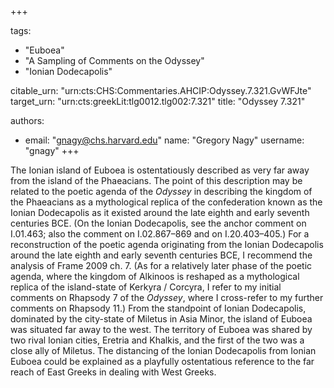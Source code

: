 +++

tags:
- "Euboea"
- "A Sampling of Comments on the Odyssey"
- "Ionian Dodecapolis"

citable_urn: "urn:cts:CHS:Commentaries.AHCIP:Odyssey.7.321.GvWFJte"
target_urn: "urn:cts:greekLit:tlg0012.tlg002:7.321"
title: "Odyssey 7.321"

authors:
- email: "gnagy@chs.harvard.edu"
  name: "Gregory Nagy"
  username: "gnagy"
+++

<p>The Ionian island of Euboea is ostentatiously described as very far away from the island of the Phaeacians. The point of this description may be related to the poetic agenda of the <em>Odyssey</em> in describing the kingdom of the Phaeacians as a mythological replica of the confederation known as the Ionian Dodecapolis as it existed around the late eighth and early seventh centuries BCE. (On the Ionian Dodecapolis, see the anchor comment on I.01.463; also the comment on I.02.867–869 and on I.20.403–405.) For a reconstruction of the poetic agenda originating from the Ionian Dodecapolis around the late eighth and early seventh centuries BCE, I recommend the analysis of Frame 2009 ch. 7. (As for a relatively later phase of the poetic agenda, where the kingdom of Alkinoos is reshaped as a mythological replica of the island-state of Kerkyra / Corcyra, I refer to my initial comments on Rhapsody 7 of the <em>Odyssey</em>, where I cross-refer to my further comments on Rhapsody 11.) From the standpoint of Ionian Dodecapolis, dominated by the city-state of Miletus in Asia Minor, the island of Euboea was situated far away to the west. The territory of Euboea was shared by two rival Ionian cities, Eretria and Khalkis, and the first of the two was a close ally of Miletus. The distancing of the Ionian Dodecapolis from Ionian Euboea could be explained as a playfully ostentatious reference to the far reach of East Greeks in dealing with West Greeks. </p>